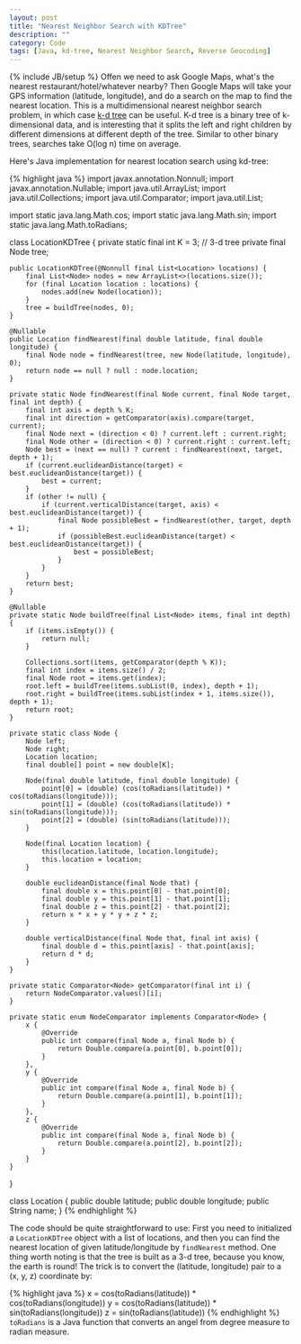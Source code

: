 ```yaml
---
layout: post
title: "Nearest Neighbor Search with KDTree"
description: ""
category: Code 
tags: [Java, kd-tree, Nearest Neighbor Search, Reverse Geocoding]
---
```

{% include JB/setup %}
Offen we need to ask Google Maps, what's the nearest restaurant/hotel/whatever nearby? Then Google Maps will take your GPS information (latitude, longitude), and do a search on the map to find the nearest location. This is a multidimensional nearest neighbor search problem, in which case [k-d tree](http://en.wikipedia.org/wiki/K-d_tree) can be useful. K-d tree is a binary tree of k-dimensional data, and is interesting that it splits the left and right children by different dimensions at different depth of the tree. Similar to other binary trees, searches take O(log n) time on average.

Here's Java implementation for nearest location search using kd-tree:

{% highlight java %}
import javax.annotation.Nonnull;
import javax.annotation.Nullable;
import java.util.ArrayList;
import java.util.Collections;
import java.util.Comparator;
import java.util.List;

import static java.lang.Math.cos;
import static java.lang.Math.sin;
import static java.lang.Math.toRadians;

class LocationKDTree {
    private static final int K = 3; // 3-d tree
    private final Node tree;

    public LocationKDTree(@Nonnull final List<Location> locations) {
        final List<Node> nodes = new ArrayList<>(locations.size());
        for (final Location location : locations) {
            nodes.add(new Node(location));
        }
        tree = buildTree(nodes, 0);
    }

    @Nullable
    public Location findNearest(final double latitude, final double longitude) {
        final Node node = findNearest(tree, new Node(latitude, longitude), 0);
        return node == null ? null : node.location;
    }

    private static Node findNearest(final Node current, final Node target, final int depth) {
        final int axis = depth % K;
        final int direction = getComparator(axis).compare(target, current);
        final Node next = (direction < 0) ? current.left : current.right;
        final Node other = (direction < 0) ? current.right : current.left;
        Node best = (next == null) ? current : findNearest(next, target, depth + 1);
        if (current.euclideanDistance(target) < best.euclideanDistance(target)) {
            best = current;
        }
        if (other != null) {
            if (current.verticalDistance(target, axis) < best.euclideanDistance(target)) {
                final Node possibleBest = findNearest(other, target, depth + 1);
                if (possibleBest.euclideanDistance(target) < best.euclideanDistance(target)) {
                    best = possibleBest;
                }
            }
        }
        return best;
    }

    @Nullable
    private static Node buildTree(final List<Node> items, final int depth) {
        if (items.isEmpty()) {
            return null;
        }

        Collections.sort(items, getComparator(depth % K));
        final int index = items.size() / 2;
        final Node root = items.get(index);
        root.left = buildTree(items.subList(0, index), depth + 1);
        root.right = buildTree(items.subList(index + 1, items.size()), depth + 1);
        return root;
    }

    private static class Node {
        Node left;
        Node right;
        Location location;
        final double[] point = new double[K];

        Node(final double latitude, final double longitude) {
            point[0] = (double) (cos(toRadians(latitude)) * cos(toRadians(longitude)));
            point[1] = (double) (cos(toRadians(latitude)) * sin(toRadians(longitude)));
            point[2] = (double) (sin(toRadians(latitude)));
        }

        Node(final Location location) {
            this(location.latitude, location.longitude);
            this.location = location;
        }

        double euclideanDistance(final Node that) {
            final double x = this.point[0] - that.point[0];
            final double y = this.point[1] - that.point[1];
            final double z = this.point[2] - that.point[2];
            return x * x + y * y + z * z;
        }

        double verticalDistance(final Node that, final int axis) {
            final double d = this.point[axis] - that.point[axis];
            return d * d;
        }
    }

    private static Comparator<Node> getComparator(final int i) {
        return NodeComparator.values()[i];
    }

    private static enum NodeComparator implements Comparator<Node> {
        x {
            @Override
            public int compare(final Node a, final Node b) {
                return Double.compare(a.point[0], b.point[0]);
            }
        },
        y {
            @Override
            public int compare(final Node a, final Node b) {
                return Double.compare(a.point[1], b.point[1]);
            }
        },
        z {
            @Override
            public int compare(final Node a, final Node b) {
                return Double.compare(a.point[2], b.point[2]);
            }
        }
    }
}

class Location {
    public double latitude;
    public double longitude;
    public String name;
}
{% endhighlight %}

The code should be quite straightforward to use: First you need to initialized a `LocationKDTree` object with a list of locations, and then you can find the nearest location of given latitude/longitude by `findNearest` method. One thing worth noting is that the tree is built as a 3-d tree, because you know, the earth is round! The trick is to convert the (latitude, longitude) pair to a (x, y, z) coordinate by:

{% highlight java %}
x = cos(toRadians(latitude)) * cos(toRadians(longitude))
y = cos(toRadians(latitude)) * sin(toRadians(longitude))
z = sin(toRadians(latitude))
{% endhighlight %}
`toRadians` is a Java function that converts an angel from degree measure to radian measure.

